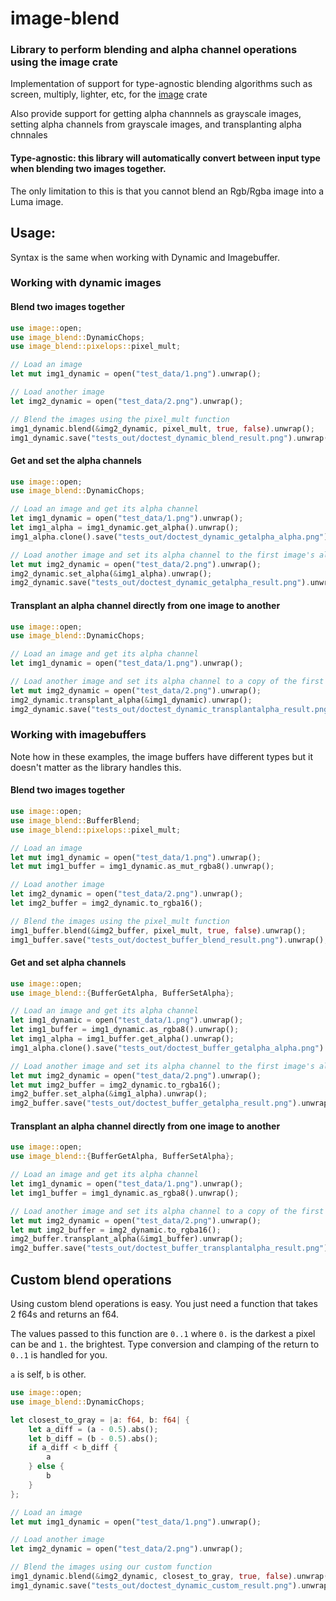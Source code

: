 
# image-blend
### Library to perform blending and alpha channel operations using the image crate

Implementation of support for type-agnostic blending algorithms such as screen, multiply, lighter, etc, for the [image](https://crates.io/crates/image) crate

Also provide support for getting alpha channnels as grayscale images, setting alpha channels from grayscale images, and transplanting alpha chnnales

#### Type-agnostic: this library will automatically convert between input type when blending two images together.

The only limitation to this is that you cannot blend an Rgb/Rgba image into a Luma image.

## Usage:

Syntax is the same when working with Dynamic and Imagebuffer.

### Working with dynamic images
#### Blend two images together

```rust
use image::open;
use image_blend::DynamicChops;
use image_blend::pixelops::pixel_mult;

// Load an image
let mut img1_dynamic = open("test_data/1.png").unwrap();

// Load another image
let img2_dynamic = open("test_data/2.png").unwrap();

// Blend the images using the pixel_mult function
img1_dynamic.blend(&img2_dynamic, pixel_mult, true, false).unwrap();
img1_dynamic.save("tests_out/doctest_dynamic_blend_result.png").unwrap();
```

#### Get and set the alpha channels

```rust
use image::open;
use image_blend::DynamicChops;

// Load an image and get its alpha channel
let img1_dynamic = open("test_data/1.png").unwrap();
let img1_alpha = img1_dynamic.get_alpha().unwrap();
img1_alpha.clone().save("tests_out/doctest_dynamic_getalpha_alpha.png").unwrap();

// Load another image and set its alpha channel to the first image's alpha channel, using the copied alpha channel
let mut img2_dynamic = open("test_data/2.png").unwrap();
img2_dynamic.set_alpha(&img1_alpha).unwrap();
img2_dynamic.save("tests_out/doctest_dynamic_getalpha_result.png").unwrap();

```

#### Transplant an alpha channel directly from one image to another

```rust
use image::open;
use image_blend::DynamicChops;

// Load an image and get its alpha channel
let img1_dynamic = open("test_data/1.png").unwrap();

// Load another image and set its alpha channel to a copy of the first image's alpha channel.
let mut img2_dynamic = open("test_data/2.png").unwrap();
img2_dynamic.transplant_alpha(&img1_dynamic).unwrap();
img2_dynamic.save("tests_out/doctest_dynamic_transplantalpha_result.png").unwrap();
```

### Working with imagebuffers

Note how in these examples, the image buffers have different types but it doesn't matter as the library handles this.

#### Blend two images together

```rust
use image::open;
use image_blend::BufferBlend;
use image_blend::pixelops::pixel_mult;

// Load an image
let mut img1_dynamic = open("test_data/1.png").unwrap();
let mut img1_buffer = img1_dynamic.as_mut_rgba8().unwrap();

// Load another image
let img2_dynamic = open("test_data/2.png").unwrap();
let img2_buffer = img2_dynamic.to_rgba16();

// Blend the images using the pixel_mult function
img1_buffer.blend(&img2_buffer, pixel_mult, true, false).unwrap();
img1_buffer.save("tests_out/doctest_buffer_blend_result.png").unwrap();
```

#### Get and set alpha channels

```rust
use image::open;
use image_blend::{BufferGetAlpha, BufferSetAlpha};

// Load an image and get its alpha channel
let img1_dynamic = open("test_data/1.png").unwrap();
let img1_buffer = img1_dynamic.as_rgba8().unwrap();
let img1_alpha = img1_buffer.get_alpha().unwrap();
img1_alpha.clone().save("tests_out/doctest_buffer_getalpha_alpha.png").unwrap();

// Load another image and set its alpha channel to the first image's alpha channel, using the copied alpha channel
let mut img2_dynamic = open("test_data/2.png").unwrap();
let mut img2_buffer = img2_dynamic.to_rgba16();
img2_buffer.set_alpha(&img1_alpha).unwrap();
img2_buffer.save("tests_out/doctest_buffer_getalpha_result.png").unwrap();
```

#### Transplant an alpha channel directly from one image to another

```rust
use image::open;
use image_blend::{BufferGetAlpha, BufferSetAlpha};

// Load an image and get its alpha channel
let img1_dynamic = open("test_data/1.png").unwrap();
let img1_buffer = img1_dynamic.as_rgba8().unwrap();

// Load another image and set its alpha channel to a copy of the first image's alpha channel.
let mut img2_dynamic = open("test_data/2.png").unwrap();
let mut img2_buffer = img2_dynamic.to_rgba16();
img2_buffer.transplant_alpha(&img1_buffer).unwrap();
img2_buffer.save("tests_out/doctest_buffer_transplantalpha_result.png").unwrap();
```

## Custom blend operations

Using custom blend operations is easy. You just need a function that takes 2 f64s and returns an f64.

The values passed to this function are `0..1` where `0.` is the darkest a pixel can be and `1.` the brightest. Type conversion and clamping of the return to `0..1` is handled for you.

`a` is self, `b` is other.

```rust
use image::open;
use image_blend::DynamicChops;

let closest_to_gray = |a: f64, b: f64| {
    let a_diff = (a - 0.5).abs();
    let b_diff = (b - 0.5).abs();
    if a_diff < b_diff {
        a
    } else {
        b
    }
};

// Load an image
let mut img1_dynamic = open("test_data/1.png").unwrap();

// Load another image
let img2_dynamic = open("test_data/2.png").unwrap();

// Blend the images using our custom function
img1_dynamic.blend(&img2_dynamic, closest_to_gray, true, false).unwrap();
img1_dynamic.save("tests_out/doctest_dynamic_custom_result.png").unwrap();

```
